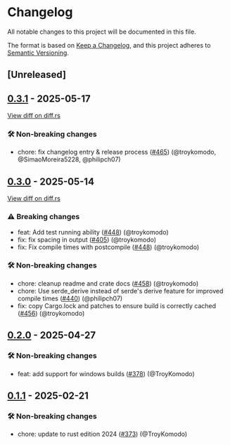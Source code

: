 # Changelog

<!--
This file is automatically generated by our release process.
DO NOT edit it directly.
If you want to add a change log entry for this package,
please create a new file in /changes.d/<pr-number>.toml
Refer to the [README.md](/changes.d/README.md) for more information.
-->

All notable changes to this project will be documented in this file.

The format is based on [Keep a Changelog](https://keepachangelog.com/en/1.0.0/),
and this project adheres to [Semantic Versioning](https://semver.org/spec/v2.0.0.html).

## [Unreleased]

## [0.3.1](https://github.com/ScuffleCloud/scuffle/releases/tag/postcompile-v0.3.1) - 2025-05-17

[View diff on diff.rs](https://diff.rs/postcompile/0.3.0/postcompile/0.3.1/Cargo.toml)

### 🛠️ Non-breaking changes

- chore: fix changelog entry & release process ([#465](https://github.com/scufflecloud/scuffle/pull/465)) (@troykomodo, @SimaoMoreira5228, @philipch07)

## [0.3.0](https://github.com/ScuffleCloud/scuffle/releases/tag/postcompile-v0.3.0) - 2025-05-14

[View diff on diff.rs](https://diff.rs/postcompile/0.2.0/postcompile/0.3.0/Cargo.toml)

### ⚠️ Breaking changes

- feat: Add test running ability ([#448](https://github.com/scufflecloud/scuffle/pull/448)) (@troykomodo)
- fix: fix spacing in output ([#405](https://github.com/scufflecloud/scuffle/pull/405)) (@troykomodo)
- fix: Fix compile times with postcompile ([#448](https://github.com/scufflecloud/scuffle/pull/448)) (@troykomodo)

### 🛠️ Non-breaking changes

- chore: cleanup readme and crate docs ([#458](https://github.com/scufflecloud/scuffle/pull/458)) (@troykomodo)
- chore: Use serde_derive instead of serde's derive feature for improved compile times ([#440](https://github.com/scufflecloud/scuffle/pull/440)) (@philipch07)
- fix: copy Cargo.lock and patches to ensure build is correctly cached ([#456](https://github.com/scufflecloud/scuffle/pull/456)) (@troykomodo)

## [0.2.0](https://github.com/ScuffleCloud/scuffle/releases/tag/postcompile-v0.2.0) - 2025-04-27

### 🛠️ Non-breaking changes

- feat: add support for windows builds ([#378](https://github.com/scufflecloud/scuffle/pull/378)) (@TroyKomodo)

## [0.1.1](https://github.com/ScuffleCloud/scuffle/releases/tag/postcompile-v0.1.1) - 2025-02-21

### 🛠️ Non-breaking changes

- chore: update to rust edition 2024 ([#373](https://github.com/scufflecloud/scuffle/pull/373)) (@TroyKomodo)
